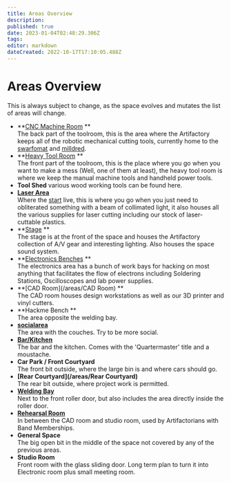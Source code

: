 ```yaml
---
title: Areas Overview
description: 
published: true
date: 2023-01-04T02:48:29.306Z
tags: 
editor: markdown
dateCreated: 2022-10-17T17:10:05.488Z
---
```


# Areas Overview

This is always subject to change, as the space evolves and mutates the list of areas will change.

-   \*\*[CNC Machine Room](/areas/cncroom) \*\*  
    The back part of the toolroom, this is the area where the Artifactory keeps all of the robotic mechanical cutting tools, currently home to the [swarfomat](/tools/swarfomat) and [milldred](/tools/milldred).
-   \*\*[Heavy Tool Room](/areas/heavytoolroom) \*\*  
    The front part of the toolroom, this is the place where you go when you want to make a mess (Well, one of them at least), the heavy tool room is where we keep the manual machine tools and handheld power tools.
-   **Tool Shed** various wood working tools can be found here.
-   **[Laser Area](/areas/LaserArea)**  
    Where the [start](/tools/lasercutters/start) live, this is where you go when you just need to obliterated something with a beam of collimated light, it also houses all the various supplies for laser cutting including our stock of laser-cuttable plastics.
-   \*\*[Stage](/areas/Stage) \*\*  
    The stage is at the front of the space and houses the Artifactory collection of A/V gear and interesting lighting. Also houses the space sound system.
-   \*\*[Electronics Benches](/areas/ElectronicsBenches) \*\*  
    The electronics area has a bunch of work bays for hacking on most anything that facilitates the flow of electrons including Soldering Stations, Oscilloscopes and lab power supplies.
-   \*\*[CAD Room](/areas/CAD Room) \*\*  
    The CAD room houses design workstations as well as our 3D printer and vinyl cutters.
-   \*\*Hackme Bench \*\*  
    The area opposite the welding bay.
-   **[socialarea](/areas/socialarea)**  
    The area with the couches. Try to be more social.
-   **[Bar/Kitchen](/areas/Barkitchen)**  
    The bar and the kitchen. Comes with the 'Quartermaster' title and a moustache.
-   **Car Park / Front Courtyard**  
    The front bit outside, where the large bin is and where cars should go.
-   **[Rear Courtyard](/areas/Rear Courtyard)**  
    The rear bit outside, where project work is permitted.
-   **[Welding Bay](/areas/weldingbay)**  
    Next to the front roller door, but also includes the area directly inside the roller door.
-   **[Rehearsal Room](/areas/rehearsalroom)**  
    In between the CAD room and studio room, used by Artifactorians with Band Memberships.
-   **General Space**  
    The big open bit in the middle of the space not covered by any of the previous areas.
-   **Studio Room**  
    Front room with the glass sliding door. Long term plan to turn it into Electronic room plus small meeting room.
